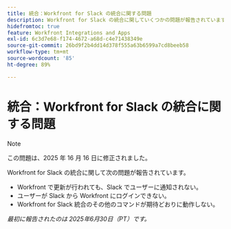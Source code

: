 ```yaml
---
title: 統合：Workfront for Slack の統合に関する問題
description: Workfront for Slack の統合に関していくつかの問題が報告されています。
hidefromtoc: true
feature: Workfront Integrations and Apps
exl-id: 6c3d7e68-f174-4672-a68d-c4e71438349e
source-git-commit: 26bd9f2b4dd14d378f555a63b6599a7cd8beeb58
workflow-type: tm+mt
source-wordcount: '85'
ht-degree: 89%

---
```


# 統合：Workfront for Slack の統合に関する問題

>[!NOTE]
>
>この問題は、2025 年 16 月 16 日に修正されました。

Workfront for Slack の統合に関して次の問題が報告されています。

* Workfront で更新が行われても、Slack でユーザーに通知されない。
* ユーザーが Slack から Workfront にログインできない。
* Workfront for Slack 統合のその他のコマンドが期待どおりに動作しない。

_最初に報告されたのは 2025年6月30日（PT）です。_
